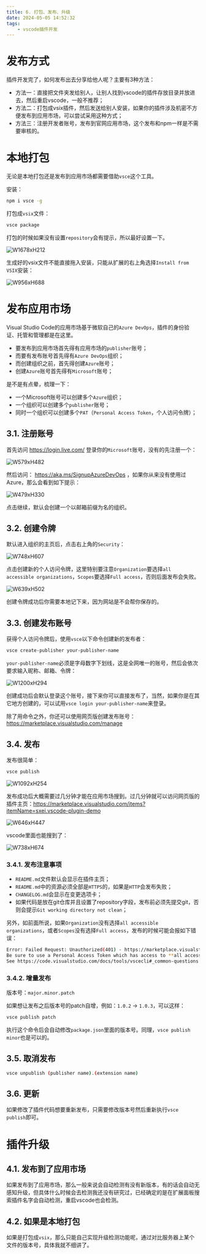 ```yaml
---
title: 6. 打包、发布、升级
date: 2024-05-05 14:52:32
tags:
	- vscode插件开发
---
```

# 发布方式

插件开发完了，如何发布出去分享给他人呢？主要有3种方法：

- 方法一：直接把文件夹发给别人，让别人找到vscode的插件存放目录并放进去，然后重启vscode，一般不推荐；
- 方法二：打包成vsix插件，然后发送给别人安装，如果你的插件涉及机密不方便发布到应用市场，可以尝试采用这种方式；
- 方法三：注册开发者账号，发布到官网应用市场，这个发布和npm一样是不需要审核的。

# 本地打包

无论是本地打包还是发布到应用市场都需要借助`vsce`这个工具。

安装：

```bash
npm i vsce -g
```

打包成`vsix`文件：

```bash
vsce package
```

打包的时候如果没有设置`repository`会有提示，所以最好设置一下。

![W1678xH212](http://image.haoji.me/201810/20181013_211058_449_1867.png)

生成好的vsix文件不能直接拖入安装，只能从扩展的右上角选择`Install from VSIX`安装：

![W956xH688](http://image.haoji.me/201810/20181013_211221_454_0291.png)

# 发布应用市场

Visual Studio Code的应用市场基于微软自己的`Azure DevOps`，插件的身份验证、托管和管理都是在这里。

- 要发布到应用市场首先得有应用市场的`publisher`账号；
- 而要有发布账号首先得有`Azure DevOps`组织；
- 而创建组织之前，首先得创建`Azure`账号；
- 创建`Azure`账号首先得有`Microsoft`账号；

是不是有点晕，梳理一下：

- 一个Microsoft账号可以创建多个`Azure`组织；
- 一个组织可以创建多个`publisher`账号；
- 同时一个组织可以创建多个`PAT`（`Personal Access Token`，个人访问令牌）；

## 3.1. 注册账号

首先访问 https://login.live.com/ 登录你的`Microsoft`账号，没有的先注册一个：

![W579xH482](http://image.haoji.me/201810/20181013_214258_739_0257.png)

然后访问： https://aka.ms/SignupAzureDevOps ，如果你从来没有使用过Azure，那么会看到如下提示：

![W479xH330](http://image.haoji.me/201810/20181013_214409_099_0799.png)

点击继续，默认会创建一个以邮箱前缀为名的组织。

## 3.2. 创建令牌

默认进入组织的主页后，点击右上角的`Security`：

![W748xH607](http://image.haoji.me/201810/20181013_214712_447_4540.png)

点击创建新的个人访问令牌，这里特别要注意`Organization`要选择`all accessible organizations`，`Scopes`要选择`Full access`，否则后面发布会失败。

![W639xH502](http://image.haoji.me/201810/20181013_215608_127_6001.png)

创建令牌成功后你需要本地记下来，因为网站是不会帮你保存的。

## 3.3. 创建发布账号

获得个人访问令牌后，使用`vsce`以下命令创建新的发布者：

```bash
vsce create-publisher your-publisher-name
```

`your-publisher-name`必须是字母数字下划线，这是全网唯一的账号，然后会依次要求输入昵称、邮箱、令牌：

![W1200xH294](http://image.haoji.me/201810/20181013_221104_009_6828.png)

创建成功后会默认登录这个账号，接下来你可以直接发布了，当然，如果你是在其它地方创建的，可以试用`vsce login your-publisher-name`来登录。

除了用命令之外，你还可以使用网页版创建发布账号：https://marketplace.visualstudio.com/manage

## 3.4. 发布

发布很简单：

```bash
vsce publish
```

![W1092xH254](http://image.haoji.me/201810/20181013_221636_405_8062.png)

发布成功后大概需要过几分钟才能在应用市场搜到。过几分钟就可以访问网页版的插件主页：https://marketplace.visualstudio.com/items?itemName=sxei.vscode-plugin-demo

![W646xH447](http://image.haoji.me/201810/20181013_221942_272_1738.png)

vscode里面也能搜到了：

![W738xH674](http://image.haoji.me/201810/20181013_222332_214_5966.png)

### 3.4.1. 发布注意事项

- `README.md`文件默认会显示在插件主页；
- `README.md`中的资源必须全部是`HTTPS`的，如果是`HTTP`会发布失败；
- `CHANGELOG.md`会显示在变更选项卡；
- 如果代码是放在git仓库并且设置了repository字段，发布前必须先提交git，否则会提示`Git working directory not clean`；

另外，如前面所说，如果`Organization`没有选择`all accessible organizations`，或者`Scopes`没有选择`Full access`，发布的时候可能会报如下错误：

```bash
Error: Failed Request: Unauthorized(401) - https://marketplace.visualstudio.com/_apis/gallery
Be sure to use a Personal Access Token which has access to **all accessible accounts**.
See https://code.visualstudio.com/docs/tools/vscecli#_common-questions for more information.
```

### 3.4.2. 增量发布

版本号：`major.minor.patch`

如果想让发布之后版本号的patch自增，例如：`1.0.2` -> `1.0.3`，可以这样：

```bash
vsce publish patch
```

执行这个命令后会自动修改`package.json`里面的版本号。同理，`vsce publish minor`也是可以的。

## 3.5. 取消发布

```bash
vsce unpublish (publisher name).(extension name)
```

## 3.6. 更新

如果修改了插件代码想要重新发布，只需要修改版本号然后重新执行`vsce publish`即可。

# 插件升级

## 4.1. 发布到了应用市场

如果发布到了应用市场，那么一般来说会自动检测有没有新版本，有的话会自动无感知升级，但具体什么时候会去检测我还没有研究过，已经确定的是在扩展面板搜索插件名字会自动检测，重启vscode也会检测。

## 4.2. 如果是本地打包

如果是打包成`vsix`，那么只能自己实现升级检测功能呢，通过对比服务器上某个文件的版本号，具体我就不细讲了。